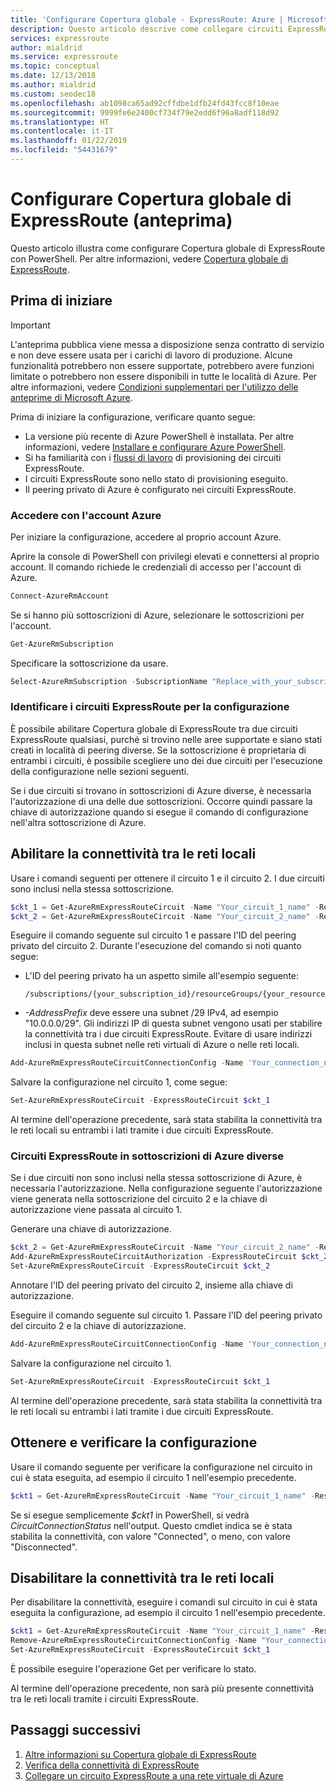 ```yaml
---
title: 'Configurare Copertura globale - ExpressRoute: Azure | Microsoft Docs'
description: Questo articolo descrive come collegare circuiti ExpressRoute tra loro per creare una rete privata tra le reti locali e abilitare il servizio Copertura globale.
services: expressroute
author: mialdrid
ms.service: expressroute
ms.topic: conceptual
ms.date: 12/13/2018
ms.author: mialdrid
ms.custom: seodec18
ms.openlocfilehash: ab1098ca65ad92cffdbe1dfb24fd43fcc8f10eae
ms.sourcegitcommit: 9999fe6e2400cf734f79e2edd6f96a8adf118d92
ms.translationtype: HT
ms.contentlocale: it-IT
ms.lasthandoff: 01/22/2019
ms.locfileid: "54431679"
---
```

# <a name="configure-expressroute-global-reach-preview"></a>Configurare Copertura globale di ExpressRoute (anteprima)
Questo articolo illustra come configurare Copertura globale di ExpressRoute con PowerShell. Per altre informazioni, vedere [Copertura globale di ExpressRoute](expressroute-global-reach.md).
 
## <a name="before-you-begin"></a>Prima di iniziare
> [!IMPORTANT]
> L'anteprima pubblica viene messa a disposizione senza contratto di servizio e non deve essere usata per i carichi di lavoro di produzione. Alcune funzionalità potrebbero non essere supportate, potrebbero avere funzioni limitate o potrebbero non essere disponibili in tutte le località di Azure. Per altre informazioni, vedere [Condizioni supplementari per l'utilizzo delle anteprime di Microsoft Azure](https://azure.microsoft.com/support/legal/preview-supplemental-terms/).
> 


Prima di iniziare la configurazione, verificare quanto segue:

* La versione più recente di Azure PowerShell è installata. Per altre informazioni, vedere [Installare e configurare Azure PowerShell](/powershell/azure/azurerm/install-azurerm-ps).
* Si ha familiarità con i [flussi di lavoro](expressroute-workflows.md) di provisioning dei circuiti ExpressRoute.
* I circuiti ExpressRoute sono nello stato di provisioning eseguito.
* Il peering privato di Azure è configurato nei circuiti ExpressRoute.  

### <a name="sign-in-to-your-azure-account"></a>Accedere con l'account Azure
Per iniziare la configurazione, accedere al proprio account Azure. 

Aprire la console di PowerShell con privilegi elevati e connettersi al proprio account. Il comando richiede le credenziali di accesso per l'account di Azure.  

```powershell
Connect-AzureRmAccount
```

Se si hanno più sottoscrizioni di Azure, selezionare le sottoscrizioni per l'account.

```powershell
Get-AzureRmSubscription
```

Specificare la sottoscrizione da usare.

```powershell
Select-AzureRmSubscription -SubscriptionName "Replace_with_your_subscription_name"
```

### <a name="identify-your-expressroute-circuits-for-configuration"></a>Identificare i circuiti ExpressRoute per la configurazione
È possibile abilitare Copertura globale di ExpressRoute tra due circuiti ExpressRoute qualsiasi, purché si trovino nelle aree supportate e siano stati creati in località di peering diverse. Se la sottoscrizione è proprietaria di entrambi i circuiti, è possibile scegliere uno dei due circuiti per l'esecuzione della configurazione nelle sezioni seguenti. 

Se i due circuiti si trovano in sottoscrizioni di Azure diverse, è necessaria l'autorizzazione di una delle due sottoscrizioni. Occorre quindi passare la chiave di autorizzazione quando si esegue il comando di configurazione nell'altra sottoscrizione di Azure.

## <a name="enable-connectivity-between-your-on-premises-networks"></a>Abilitare la connettività tra le reti locali

Usare i comandi seguenti per ottenere il circuito 1 e il circuito 2. I due circuiti sono inclusi nella stessa sottoscrizione.

```powershell
$ckt_1 = Get-AzureRmExpressRouteCircuit -Name "Your_circuit_1_name" -ResourceGroupName "Your_resource_group"
$ckt_2 = Get-AzureRmExpressRouteCircuit -Name "Your_circuit_2_name" -ResourceGroupName "Your_resource_group"
```

Eseguire il comando seguente sul circuito 1 e passare l'ID del peering privato del circuito 2. Durante l'esecuzione del comando si noti quanto segue:

* L'ID del peering privato ha un aspetto simile all'esempio seguente: 

  ```
  /subscriptions/{your_subscription_id}/resourceGroups/{your_resource_group}/providers/Microsoft.Network/expressRouteCircuits/{your_circuit_name}/peerings/AzurePrivatePeering
  ```
* *-AddressPrefix* deve essere una subnet /29 IPv4, ad esempio "10.0.0.0/29". Gli indirizzi IP di questa subnet vengono usati per stabilire la connettività tra i due circuiti ExpressRoute. Evitare di usare indirizzi inclusi in questa subnet nelle reti virtuali di Azure o nelle reti locali.

```powershell
Add-AzureRmExpressRouteCircuitConnectionConfig -Name 'Your_connection_name' -ExpressRouteCircuit $ckt_1 -PeerExpressRouteCircuitPeering $ckt_2.Peerings[0].Id -AddressPrefix '__.__.__.__/29'
```

Salvare la configurazione nel circuito 1, come segue:
```powershell
Set-AzureRmExpressRouteCircuit -ExpressRouteCircuit $ckt_1
```

Al termine dell'operazione precedente, sarà stata stabilita la connettività tra le reti locali su entrambi i lati tramite i due circuiti ExpressRoute.

### <a name="expressroute-circuits-in-different-azure-subscriptions"></a>Circuiti ExpressRoute in sottoscrizioni di Azure diverse

Se i due circuiti non sono inclusi nella stessa sottoscrizione di Azure, è necessaria l'autorizzazione. Nella configurazione seguente l'autorizzazione viene generata nella sottoscrizione del circuito 2 e la chiave di autorizzazione viene passata al circuito 1.

Generare una chiave di autorizzazione. 
```powershell
$ckt_2 = Get-AzureRmExpressRouteCircuit -Name "Your_circuit_2_name" -ResourceGroupName "Your_resource_group"
Add-AzureRmExpressRouteCircuitAuthorization -ExpressRouteCircuit $ckt_2 -Name "Name_for_auth_key"
Set-AzureRmExpressRouteCircuit -ExpressRouteCircuit $ckt_2
```
Annotare l'ID del peering privato del circuito 2, insieme alla chiave di autorizzazione.

Eseguire il comando seguente sul circuito 1. Passare l'ID del peering privato del circuito 2 e la chiave di autorizzazione.
```powershell
Add-AzureRmExpressRouteCircuitConnectionConfig -Name 'Your_connection_name' -ExpressRouteCircuit $ckt_1 -PeerExpressRouteCircuitPeering "circuit_2_private_peering_id" -AddressPrefix '__.__.__.__/29' -AuthorizationKey '########-####-####-####-############'
```

Salvare la configurazione nel circuito 1.
```powershell
Set-AzureRmExpressRouteCircuit -ExpressRouteCircuit $ckt_1
```

Al termine dell'operazione precedente, sarà stata stabilita la connettività tra le reti locali su entrambi i lati tramite i due circuiti ExpressRoute.

## <a name="get-and-verify-the-configuration"></a>Ottenere e verificare la configurazione

Usare il comando seguente per verificare la configurazione nel circuito in cui è stata eseguita, ad esempio il circuito 1 nell'esempio precedente.

```powershell
$ckt1 = Get-AzureRmExpressRouteCircuit -Name "Your_circuit_1_name" -ResourceGroupName "Your_resource_group"
```

Se si esegue semplicemente *$ckt1* in PowerShell, si vedrà *CircuitConnectionStatus* nell'output. Questo cmdlet indica se è stata stabilita la connettività, con valore "Connected", o meno, con valore "Disconnected". 

## <a name="disable-connectivity-between-your-on-premises-networks"></a>Disabilitare la connettività tra le reti locali

Per disabilitare la connettività, eseguire i comandi sul circuito in cui è stata eseguita la configurazione, ad esempio il circuito 1 nell'esempio precedente.

```powershell
$ckt1 = Get-AzureRmExpressRouteCircuit -Name "Your_circuit_1_name" -ResourceGroupName "Your_resource_group"
Remove-AzureRmExpressRouteCircuitConnectionConfig -Name "Your_connection_name" -ExpressRouteCircuit $ckt_1
Set-AzureRmExpressRouteCircuit -ExpressRouteCircuit $ckt_1
```

È possibile eseguire l'operazione Get per verificare lo stato. 

Al termine dell'operazione precedente, non sarà più presente connettività tra le reti locali tramite i circuiti ExpressRoute. 


## <a name="next-steps"></a>Passaggi successivi
1. [Altre informazioni su Copertura globale di ExpressRoute](expressroute-global-reach.md)
2. [Verifica della connettività di ExpressRoute](expressroute-troubleshooting-expressroute-overview.md)
3. [Collegare un circuito ExpressRoute a una rete virtuale di Azure](expressroute-howto-linkvnet-arm.md)


